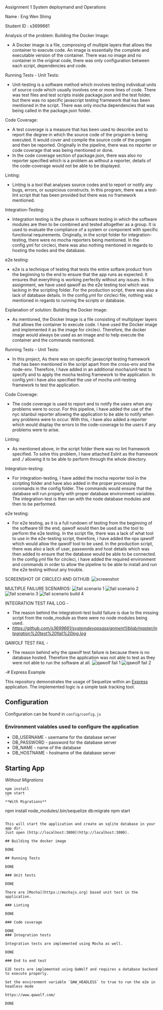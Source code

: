 Assignment 1 System deploymand and Operations

Name : Eng Wen Shing

Student ID : s3699661

Analysis of the problem:
Building the Docker Image:
- A Docker image is a file, comprosing of multiple layers that allows the container to execute code. An image is essentially the complete and executable version of the container. There was no image and no container in the original code, there was only configuration between each script, dependencies and code. 

Running Tests - Unit Tests: 
- Unit-testing is a software method which involves testing individual units of source code which usually involves one or more lines of code. There was test files and test scripts inside package.json and the test folder, but there was no specific javascript testing framework that has been mentioned in the script. There was only mocha dependencies that was being called in the package.json folder.

Code Coverage:
- A test coverage is a measure that has been used to describe and to report the degree in which the source code of the program is being executed. It would cover and compile the source code of the progam and then be reported. Originally in the pipeline, there was no reporter or code coverage that was being mentioned or done. 
- In the code coverage section of package.json, there was also no reporter specified which is a problem as without a reporter, details of the code-coverage would not be able to be displayed.

Linting:
- Linting is a tool that analyses source codes and to report or notify any bugs, errors, or suspicious constructs. In this program, there was a test-lint script that has been provided but there was no framework mentioned.

Integration-Testing:
- Integration testing is the phase in software testing in which the software modules are then to be combined and tested altogether as a group. It is used to evaluate the compliance of a system or component with specific functional requirements. Originally, in the script folder for integration-testing, there were no mocha reporters being mentioned. In the config.yml for circleci, there was also nothing mentioned in regards to hosting the nodes and the database.

e2e testing:
- e2e is a technique of testing that tests the entire softare product from the beginning to the end to ensure that the app runs as expected. It ensures that everything is working perfectly without any issues. In this assignment, we have used qawolf as the e2e testing tool which was lacking in the scripting folder. For the production script, there was also a lack of database details. In the config.yml for circleci file, nothing was mentioned in regards to running the scripts or database.

Explanation of solution:
Building the Docker Image:
- As mentioned, the Docker Image is a file consisting of multiplayer layers that allows the container to execute code. I have used the Docker image and implemented it as the image for circleci. Therefore, the docker image would always be used as an image and to help execute the container and the commands mentioned.

Running Tests - Unit Tests:
- In this project, As there was on specific javascript testing framework that has been mentioned in the script apart from the cross-env and the node-env. Therefore, I have added in an additional mocha/unit-test to specify and to apply the mocha testing framework to the application. In config.yml i have also specified the use of mocha unit-testing framework to test the application.

Code Coverage:
- The code coverage is used to report and to notify the users when any problems were to occur. For this pipeline, i have added the use of the nyc istanbul reporter allowing the application to be able to notify when any problems were to occur. With this, i have also added a reporter which would display the errors to the code-coverage to the users if any problems were to arise.

Linting:
- As mentioned above, in the script folder there was no lint framework specified. To solve this problem, I have attached Eslint as the framework and ./ allowing it to be able to perform through the whole directory. 

Integration-testing:
- For integration-testing, I have added the mocha reporter tool in the scripting folder and have also added in the proper processing commands in the config folder. The commands would ensure that the database will run properly with proper database environment variables. The integration-test is then ran with the node database modules and then to be performed.

e2e testing:
- For e2e testing, as it is a full rundown of testing from the beginning of the software till the end, qawolf would then be used as the tool to perform the e2e testing. In the script file, there was a lack of what tool to use in the e2e-testing script, therefore, i have added the npx qawolf which would allow the qawolf tool to be used. In the production script, there was also a lack of user, passwords and host details which was then added to ensure that the database would be able to be connected. In the config.yml file for circleci, i have added the required environment and commands in order to allow the pipeline to be able to install and run the e2e testing without any trouble.

SCREENSHOT OF CIRCLECI AND GITHUB:
![screenshot](https://github.com/s3699661/systemdevopsassignment1/blob/master/screenshotcircleci.PNG)


MULTIPLE FAILURE SCENARIOS:
![fail scenario 1](https://github.com/s3699661/systemdevopsassignment1/blob/master/failscenario1.PNG)
![fail scenario 2](https://github.com/s3699661/systemdevopsassignment1/blob/master/failscenario2.PNG)
![fail scenario 3](https://github.com/s3699661/systemdevopsassignment1/blob/master/failscenario3.PNG)
![fail scenario build 4](https://github.com/s3699661/systemdevopsassignment1/blob/master/failscenariobuild4.PNG)

INTEGRATION TEST FAIL LOG -
- The reason behind the integrationt-test build failure is due to the missing script from the node_module as there were no node modules being used. 
- *https://github.com/s3699661/systemdevopsassignment1/blob/master/integration%20test%20fail%20log.log*

QAWOLF TEST FAIL -
- The reason behind why the qawolf test failure is because there is no database hosted. Therefore the application was not able to test as they were not able to run the software at all.
![qawolf fail 1](https://github.com/s3699661/systemdevopsassignment1/blob/master/qawolf1.PNG)
![qawolf fail 2](https://github.com/s3699661/systemdevopsassignment1/blob/master/qawolf2.PNG)

-# Express Example

This repository demonstrates the usage of Sequelize within an [Express](https://expressjs.com) application.
The implemented logic is a simple task tracking tool.

## Configuration

Configuration can be found in `config/config.js`

### Environment vaiables used to configure the application

- DB_USERNAME - username for the database server
- DB_PASSWORD - password for the database server
- DB_NAME - name of the database
- DB_HOSTNAME - hostname of the database server

## Starting App

*Without Migrations*

```
npm install
npm start
``
**With Migrations**

```
npm install
node_modules/.bin/sequelize db:migrate
npm start
```

This will start the application and create an sqlite database in your app dir.
Just open [http://localhost:3000](http://localhost:3000).

## Building the docker image

DONE

## Running Tests

DONE

### Unit tests

DONE

There are [Mocha](https://mochajs.org) based unit test in the application. 

### Linting

DONE

### Code coverage

DONE
### Integration tests

Integration tests are implemented using Mocha as well. 

DONE

### End to end test

E2E tests are implemented using QaWolf and requires a database backend to execute properly.

Set the environment variable `QAW_HEADLESS` to true to run the e2e in headless mode

https://www.qawolf.com/

DONE